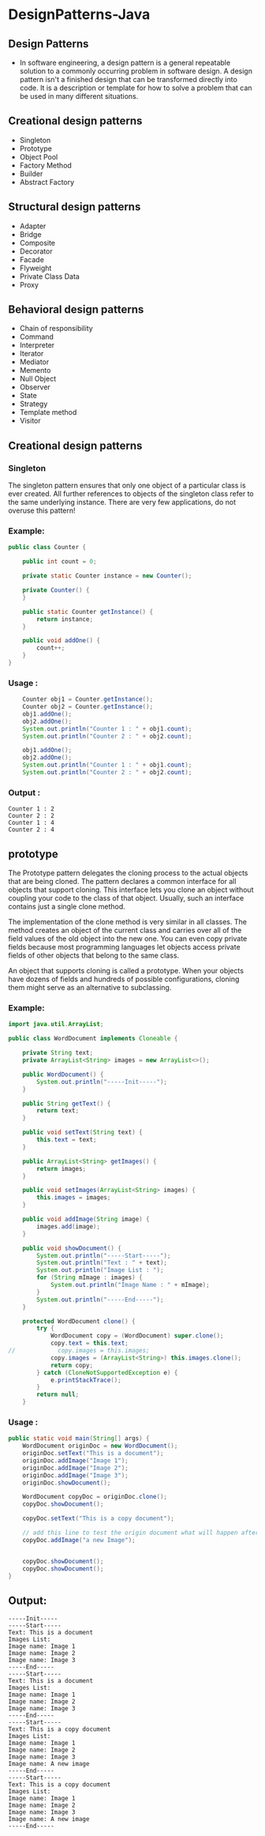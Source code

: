 # DesignPatterns-Java

## Design Patterns
- In software engineering, a design pattern is a general repeatable solution to a commonly occurring problem in software design. A design pattern isn't a finished design that can be transformed directly into code. It is a description or template for how to solve a problem that can be used in many different situations.
## Creational design patterns
- Singleton
- Prototype
- Object Pool
- Factory Method
- Builder
- Abstract Factory

## Structural design patterns
- Adapter
- Bridge
- Composite
- Decorator
- Facade
- Flyweight
- Private Class Data
- Proxy

## Behavioral design patterns
- Chain of responsibility
- Command
- Interpreter
- Iterator
- Mediator
- Memento
- Null Object
- Observer
- State
- Strategy
- Template method
- Visitor



## Creational design patterns

### Singleton

The singleton pattern ensures that only one object of a particular class is ever created. All further references to objects of the singleton class refer to the same underlying instance. There are very few applications, do not overuse this pattern!

### Example:

```java
public class Counter {

    public int count = 0;

    private static Counter instance = new Counter();

    private Counter() {
    }

    public static Counter getInstance() {
        return instance;
    }

    public void addOne() {
        count++;
    }
}
```

### Usage :

```java
    Counter obj1 = Counter.getInstance();
    Counter obj2 = Counter.getInstance();
    obj1.addOne();
    obj2.addOne();
    System.out.println("Counter 1 : " + obj1.count);
    System.out.println("Counter 2 : " + obj2.count);

    obj1.addOne();
    obj2.addOne();
    System.out.println("Counter 1 : " + obj1.count);
    System.out.println("Counter 2 : " + obj2.count);
```

### Output :

```code
Counter 1 : 2
Counter 2 : 2
Counter 1 : 4
Counter 2 : 4
```

##
## prototype
The Prototype pattern delegates the cloning process to the actual objects that are being cloned. The pattern declares a common interface for all objects that support cloning. This interface lets you clone an object without coupling your code to the class of that object. Usually, such an interface contains just a single clone method.

The implementation of the clone method is very similar in all classes. The method creates an object of the current class and carries over all of the field values of the old object into the new one. You can even copy private fields because most programming languages let objects access private fields of other objects that belong to the same class.

An object that supports cloning is called a prototype. When your objects have dozens of fields and hundreds of possible configurations, cloning them might serve as an alternative to subclassing.

### Example:


```java
import java.util.ArrayList;

public class WordDocument implements Cloneable {

    private String text;
    private ArrayList<String> images = new ArrayList<>();

    public WordDocument() {
        System.out.println("-----Init-----");
    }

    public String getText() {
        return text;
    }

    public void setText(String text) {
        this.text = text;
    }

    public ArrayList<String> getImages() {
        return images;
    }

    public void setImages(ArrayList<String> images) {
        this.images = images;
    }

    public void addImage(String image) {
        images.add(image);
    }

    public void showDocument() {
        System.out.println("-----Start-----");
        System.out.println("Text : " + text);
        System.out.println("Image List : ");
        for (String mImage : images) {
            System.out.println("Image Name : " + mImage);
        }
        System.out.println("-----End-----");
    }

    protected WordDocument clone() {
        try {
            WordDocument copy = (WordDocument) super.clone();
            copy.text = this.text;
//            copy.images = this.images;
            copy.images = (ArrayList<String>) this.images.clone();
            return copy;
        } catch (CloneNotSupportedException e) {
            e.printStackTrace();
        }
        return null;
    }

```

### Usage :

```java
public static void main(String[] args) {
    WordDocument originDoc = new WordDocument();
    originDoc.setText("This is a document");
    originDoc.addImage("Image 1");
    originDoc.addImage("Image 2");
    originDoc.addImage("Image 3");
    originDoc.showDocument();

    WordDocument copyDoc = originDoc.clone();
    copyDoc.showDocument();

    copyDoc.setText("This is a copy document");

    // add this line to test the origin document what will happen after the copy document add a image
    copyDoc.addImage("a new Image");


    copyDoc.showDocument();
    copyDoc.showDocument();
}
```
## Output:

```code
-----Init-----
-----Start-----
Text: This is a document
Images List: 
Image name: Image 1
Image name: Image 2
Image name: Image 3
-----End-----
-----Start-----
Text: This is a document
Images List: 
Image name: Image 1
Image name: Image 2
Image name: Image 3
-----End-----
-----Start-----
Text: This is a copy document
Images List: 
Image name: Image 1
Image name: Image 2
Image name: Image 3
Image name: A new image
-----End-----
-----Start-----
Text: This is a copy document
Images List: 
Image name: Image 1
Image name: Image 2
Image name: Image 3
Image name: A new image
-----End-----

```
